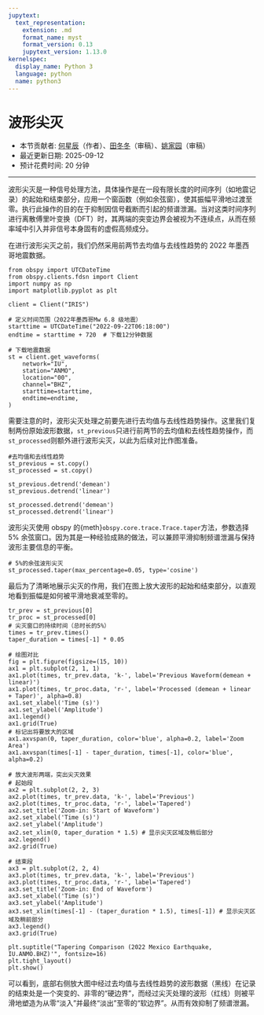 ```yaml
---
jupytext:
  text_representation:
    extension: .md
    format_name: myst
    format_version: 0.13
    jupytext_version: 1.13.0
kernelspec:
  display_name: Python 3
  language: python
  name: python3
---
```


# 波形尖灭

- 本节贡献者: [何星辰](https://github.com/Chuan1937)（作者）、[田冬冬](https://me.seisman.info/)（审稿）、[姚家园](https://github.com/core-man)（审稿）
- 最近更新日期: 2025-09-12
- 预计花费时间: 20 分钟

---

波形尖灭是一种信号处理方法，具体操作是在一段有限长度的时间序列（如地震记录）的起始和结束部分，应用一个窗函数（例如余弦窗），使其振幅平滑地过渡至零。执行此操作的目的在于抑制因信号截断而引起的频谱泄漏。当对这类时间序列进行离散傅里叶变换（DFT）时，其两端的突变边界会被视为不连续点，从而在频率域中引入并非信号本身固有的虚假高频成分。

在进行波形尖灭之前，我们仍然采用前两节去均值与去线性趋势的 2022 年墨西哥地震数据。

```{code-cell} ipython3
from obspy import UTCDateTime
from obspy.clients.fdsn import Client
import numpy as np
import matplotlib.pyplot as plt

client = Client("IRIS") 

# 定义时间范围（2022年墨西哥Mw 6.8 级地震）
starttime = UTCDateTime("2022-09-22T06:18:00")
endtime = starttime + 720  # 下载12分钟数据

# 下载地震数据
st = client.get_waveforms(
    network="IU",
    station="ANMO", 
    location="00", 
    channel="BHZ",
    starttime=starttime, 
    endtime=endtime,
)    
```

需要注意的时，波形尖灭处理之前要先进行去均值与去线性趋势操作。这里我们复制两份原始波形数据，`st_previous`只进行前两节的去均值和去线性趋势操作，而`st_processed`则额外进行波形尖灭，以此为后续对比作图准备。

```{code-cell} ipython3
#去均值和去线性趋势
st_previous = st.copy()
st_processed = st.copy()

st_previous.detrend('demean')
st_previous.detrend('linear')

st_processed.detrend('demean')
st_processed.detrend('linear')
```

波形尖灭使用 obspy 的{meth}`obspy.core.trace.Trace.taper`方法，参数选择 5% 余弦窗口。因为其是一种经验成熟的做法，可以兼顾平滑抑制频谱泄漏与保持波形主要信息的平衡。

```{code-cell} ipython3
# 5%的余弦波形尖灭
st_processed.taper(max_percentage=0.05, type='cosine')
```

最后为了清晰地展示尖灭的作用，我们在图上放大波形的起始和结束部分，以直观地看到振幅是如何被平滑地衰减至零的。

```{code-cell} ipython3
tr_prev = st_previous[0]
tr_proc = st_processed[0]
# 尖灭窗口的持续时间（总时长的5%）
times = tr_prev.times()
taper_duration = times[-1] * 0.05

# 绘图对比
fig = plt.figure(figsize=(15, 10))
ax1 = plt.subplot(2, 1, 1)
ax1.plot(times, tr_prev.data, 'k-', label='Previous Waveform(demean + linear)')
ax1.plot(times, tr_proc.data, 'r-', label='Processed (demean + linear + Taper)', alpha=0.8)
ax1.set_xlabel('Time (s)')
ax1.set_ylabel('Amplitude')
ax1.legend()
ax1.grid(True)
# 标记出将要放大的区域
ax1.axvspan(0, taper_duration, color='blue', alpha=0.2, label='Zoom Area')
ax1.axvspan(times[-1] - taper_duration, times[-1], color='blue', alpha=0.2)

# 放大波形两端，突出尖灭效果
# 起始段
ax2 = plt.subplot(2, 2, 3)
ax2.plot(times, tr_prev.data, 'k-', label='Previous')
ax2.plot(times, tr_proc.data, 'r-', label='Tapered')
ax2.set_title('Zoom-in: Start of Waveform')
ax2.set_xlabel('Time (s)')
ax2.set_ylabel('Amplitude')
ax2.set_xlim(0, taper_duration * 1.5) # 显示尖灭区域及稍后部分
ax2.legend()
ax2.grid(True)

# 结束段
ax3 = plt.subplot(2, 2, 4)
ax3.plot(times, tr_prev.data, 'k-', label='Previous')
ax3.plot(times, tr_proc.data, 'r-', label='Tapered')
ax3.set_title('Zoom-in: End of Waveform')
ax3.set_xlabel('Time (s)')
ax3.set_ylabel('Amplitude')
ax3.set_xlim(times[-1] - (taper_duration * 1.5), times[-1]) # 显示尖灭区域及稍前部分
ax3.legend()
ax3.grid(True)

plt.suptitle("Tapering Comparison (2022 Mexico Earthquake, IU.ANMO.BHZ)'", fontsize=16)
plt.tight_layout()
plt.show()
```

可以看到，底部右侧放大图中经过去均值与去线性趋势的波形数据（黑线）在记录的结束处是一个突变的、非零的“硬边界”，而经过尖灭处理的波形（红线）则被平滑地塑造为从零“淡入”并最终“淡出”至零的“软边界”。从而有效抑制了频谱泄漏。